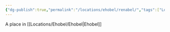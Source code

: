 ```yaml
---
{"dg-publish":true,"permalink":"/locations/ehobel/renabel/","tags":["Location","Unexplored"],"noteIcon":"","created":"2024-08-19T22:36:50.144+01:00","updated":"2024-12-13T22:58:15.418+00:00"}
---
```


A place in [[Locations/Ehobel/Ehobel\|Ehobel]]